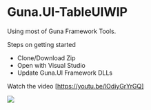 # Guna.UI-TableUIWIP
Using most of Guna Framework Tools.

Steps on getting started
* Clone/Download Zip
* Open with Visual Studio 
* Update Guna.UI Framework DLLs

Watch the video [https://youtu.be/lOdiyGrYrGQ]

![](https://github.com/sobatdata/Guna.UI-TableUIWIP/blob/master/ss_Table-UI-WIP.png)
